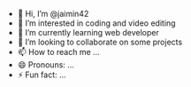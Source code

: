 - 👋 Hi, I’m @jaimin42
- 👀 I’m interested in coding and video editing
- 🌱 I’m currently learning web developer
- 💞️ I’m looking to collaborate on some projects
- 📫 How to reach me ...
- 😄 Pronouns: ...
- ⚡ Fun fact: ...

<!---
jaimin42/jaimin42 is a ✨ special ✨ repository because its `README.md` (this file) appears on your GitHub profile.
You can click the Preview link to take a look at your changes.
--->

